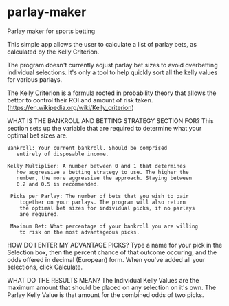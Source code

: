 # parlay-maker
 Parlay maker for sports betting
 
 This simple app allows the user to calculate a list of parlay
    bets, as calculated by the Kelly Criterion.
    
 The program doesn't currently adjust parlay bet sizes to avoid
    overbetting individual selections. It's only a tool to help
    quickly sort all the kelly values for various parlays.
    
 The Kelly Criterion is a formula rooted in probability theory
    that allows the bettor to control their ROI and amount of
    risk taken. (https://en.wikipedia.org/wiki/Kelly_criterion)
    
 WHAT IS THE BANKROLL AND BETTING STRATEGY SECTION FOR?
    This section sets up the variable that are required to
    determine what your optimal bet sizes are.
    
    Bankroll: Your current bankroll. Should be comprised
       entirely of disposable income.
       
    Kelly Multiplier: A number between 0 and 1 that determines 
       how aggressive a betting strategy to use. The higher the
       number, the more aggressive the approach. Staying between 
       0.2 and 0.5 is recommended.
       
     Picks per Parlay: The number of bets that you wish to pair
        together on your parlays. The program will also return
        the optimal bet sizes for individual picks, if no parlays
        are required.
        
     Maximum Bet: What percentage of your bankroll you are willing 
        to risk on the most advantageous picks.
        
  HOW DO I ENTER MY ADVANTAGE PICKS?
     Type a name for your pick in the Selection box, then the percent
     chance of that outcome occuring, and the odds offered in decimal
     (European) form. When you've added all your selections, click
     Calculate.
     
  WHAT DO THE RESULTS MEAN?
     The Individual Kelly Values are the maximum amount that should be
     placed on any selection on it's own. The Parlay Kelly Value is
     that amount for the combined odds of two picks.
